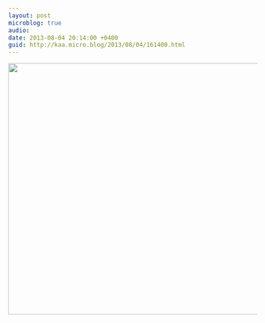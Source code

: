 ```yaml
---
layout: post
microblog: true
audio: 
date: 2013-08-04 20:14:00 +0400
guid: http://kaa.micro.blog/2013/08/04/161400.html
---
```

<img src="https://micro.kaa.bz/uploads/2018/bdca925def.jpg" alt="" width="770" height="508" class="alignnone size-full wp-image-597" />
